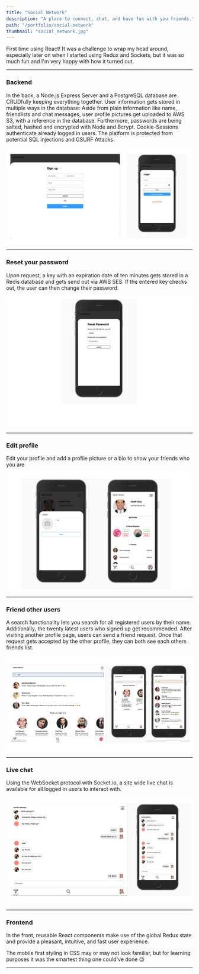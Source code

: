 ```yaml
---
title: "Social Network"
description: "A place to connect, chat, and have fun with you friends."
path: "/portfolio/social-network"
thumbnail: "social_network.jpg"
---
```


First time using React! It was a challenge to wrap my head around, especially later on when I started using Redux and Sockets, but it was so much fun and I'm very happy with how it turned out. 

---

### Backend

In the back, a Node.js Express Server and a PostgreSQL database are CRUDfully keeping everything together. User information gets stored in multiple ways in the database: Aside from plain information like name, friendlists and chat messages, user profile pictures get uploaded to AWS S3, with a reference in the database. Furthermore, passwords are being salted, hashed and encrypted with Node and Bcrypt. Cookie-Sessions authenticate already logged in users. The platform is protected from potential SQL injections and CSURF Attacks.

![img](./login.png)

---

### Reset your password

Upon request, a key with an expiration date of ten minutes gets stored in a Redis database and gets send out via AWS SES. If the entered key checks out, the user can then change their password.

![img](./reset.png)

---

### Edit profile

Edit your profile and add a profile picture or a bio to show your friends who you are

![img](./edit.png)



---

### Friend other users

A search functionality lets you search for all registered users by their name. Additionally, the twenty latest users who signed up get recommended. After visiting another profile page, users can send a friend request. Once that request gets accepted by the other profile, they can both see each others friends list.

![img](./search.png)

---

### Live chat

Using the WebSocket protocol with Socket.io, a site wide live chat is available for all logged in users to interact with.

![img](./chat.png)

---

### Frontend

In the front, reusable React components make use of the global Redux state and provide a pleasant, intuitive, and fast user experience.



The mobile first styling in CSS may or may not look familiar, but for learning purposes it was the smartest thing one could've done 😉

---

